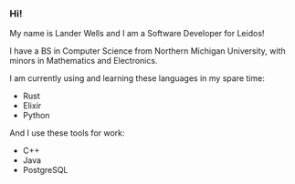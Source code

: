 ### Hi!

My name is Lander Wells and I am a Software Developer for Leidos!

I have a BS in Computer Science from Northern Michigan University, with minors in Mathematics and Electronics.

I am currently using and learning these languages in my spare time:
- Rust
- Elixir
- Python

And I use these tools for work:
- C++
- Java
- PostgreSQL
